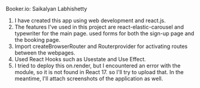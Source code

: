 Booker.io: Saikalyan Labhishetty
1) I have created this app using web development and react.js.
2) The features I've used in this project are react-elastic-carousel and typewriter for the main page.
used forms for both the sign-up page and the booking page.
4) Import createBrowserRouter and Routerprovider for activating routes between the webpages.
5) Used React Hooks such as Usestate and Use Effect.
6) I tried to deploy this on.render, but I encountered an error with the module, so it is not found in React 17. so I'll try to upload that. In the meantime, I'll attach screenshots of the application as well.

